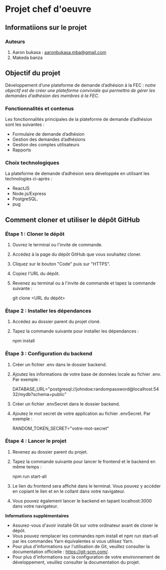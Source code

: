 # Projet chef d'oeuvre

## Informatiions sur le projet

### Auteurs

1. Aaron bukasa : aaronbukasa.mba@gmail.com
2. Makeda banza

## Objectif du projet

Développement d’une plateforme de demande d’adhésion à la FEC :
*notre objectif est de créer une plateforme conviviale qui permettra de gérer les demandes d’adhésion des membres à la FEC.*

### Fonctionnalités et contenus

Les fonctionnalités principales de la plateforme de demande d’adhésion  sont les suivantes :
- Formulaire de demande d’adhésion
- Gestion des demandes d’adhésions
- Gestion des comptes utilisateurs
- Rapports

### Choix technologiques

La plateforme de demande d’adhésion sera développée en utilisant les technologies ci-après :
- ReactJS
- Node.js/Express
- PostgreSQL.
- pug

## Comment cloner et utiliser le dépôt GitHub

### Étape 1 : Cloner le dépôt

1. Ouvrez le terminal ou l'invite de commande.
2. Accédez à la page du dépôt GitHub que vous souhaitez cloner.
3. Cliquez sur le bouton "Code" puis sur "HTTPS".
4. Copiez l'URL du dépôt.
5. Revenez au terminal ou à l'invite de commande et tapez la commande suivante : 

    git clone <URL du dépôt>

### Étape 2 : Installer les dépendances

1. Accédez au dossier parent du projet cloné.
2. Tapez la commande suivante pour installer les dépendances :

    npm install

### Étape 3 : Configuration du backend

1. Créer un fichier .env dans le dossier backend.
2. Ajoutez les informations de votre base de données locale au fichier .env. Par exemple : 
    
    DATABASE_URL="postgresql://johndoe:randompassword@localhost:5432/mydb?schema=public"

3. Créer un fichier .envSecret dans le dossier backend.
4. Ajoutez le mot secret de votre application au fichier .envSecret. Par exemple : 
    
    RANDOM_TOKEN_SECRET="votre-mot-secret"

### Étape 4 : Lancer le projet

1. Revenez au dossier parent du projet.
2. Tapez la commande suivante pour lancer le frontend et le backend en même temps : 

    npm run start-all

3. Le lien du frontend sera affiché dans le terminal. Vous pouvez y accéder en copiant le lien et en le collant dans votre navigateur.
4. Vous pouvez également lancer le backend en tapant localhost:3000 dans votre navigateur.

**Informations supplémentaires**

- Assurez-vous d'avoir installé Git sur votre ordinateur avant de cloner le dépôt.
- Vous pouvez remplacer les commandes npm install et npm run start-all par les commandes Yarn équivalentes si vous utilisez Yarn.
- Pour plus d'informations sur l'utilisation de Git, veuillez consulter la documentation officielle : https://git-scm.com/.
- Pour plus d'informations sur la configuration de votre environnement de développement, veuillez consulter la documentation du projet.
